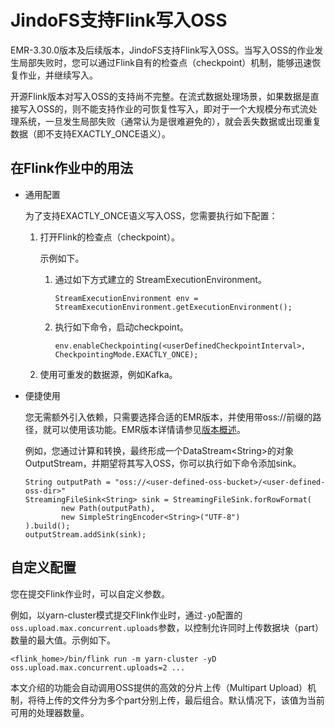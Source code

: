 # JindoFS支持Flink写入OSS

EMR-3.30.0版本及后续版本，JindoFS支持Flink写入OSS。当写入OSS的作业发生局部失败时，您可以通过Flink自有的检查点（checkpoint）机制，能够迅速恢复作业，并继续写入。

开源Flink版本对写入OSS的支持尚不完整。在流式数据处理场景，如果数据是直接写入OSS的，则不能支持作业的可恢复性写入，即对于一个大规模分布式流处理系统，一旦发生局部失败（通常认为是很难避免的），就会丢失数据或出现重复数据（即不支持EXACTLY\_ONCE语义）。

## 在Flink作业中的用法

-   通用配置

    为了支持EXACTLY\_ONCE语义写入OSS，您需要执行如下配置：

    1.  打开Flink的检查点（checkpoint）。

        示例如下。

        1.  通过如下方式建立的 StreamExecutionEnvironment。

            ```
            StreamExecutionEnvironment env = StreamExecutionEnvironment.getExecutionEnvironment();
            ```

        2.  执行如下命令，启动checkpoint。

            ```
            env.enableCheckpointing(<userDefinedCheckpointInterval>, CheckpointingMode.EXACTLY_ONCE);
            ```

    2.  使用可重发的数据源，例如Kafka。
-   便捷使用

    您无需额外引入依赖，只需要选择合适的EMR版本，并使用带oss://前缀的路径，就可以使用该功能。EMR版本详情请参见[版本概述](/cn.zh-CN/发行版本/版本概述.md)。

    例如，您通过计算和转换，最终形成一个DataStream<String\>的对象OutputStream，并期望将其写入OSS，你可以执行如下命令添加sink。

    ```
    String outputPath = "oss://<user-defined-oss-bucket>/<user-defined-oss-dir>"
    StreamingFileSink<String> sink = StreamingFileSink.forRowFormat(
            new Path(outputPath),
            new SimpleStringEncoder<String>("UTF-8")
    ).build();
    outputStream.addSink(sink);
    ```


## 自定义配置

您在提交Flink作业时，可以自定义参数。

例如，以yarn-cluster模式提交Flink作业时，通过`-yD`配置的`oss.upload.max.concurrent.uploads`参数，以控制允许同时上传数据块（part）数量的最大值。示例如下。

```
<flink_home>/bin/flink run -m yarn-cluster -yD oss.upload.max.concurrent.uploads=2 ...
```

本文介绍的功能会自动调用OSS提供的高效的分片上传（Multipart Upload）机制，将待上传的文件分为多个part分别上传，最后组合。默认情况下，该值为当前可用的处理器数量。


